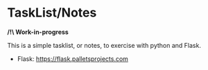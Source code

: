 # TaskList/Notes

**/!\ Work-in-progress**

This is a simple tasklist, or notes, to exercise with python and Flask. 

* Flask: https://flask.palletsprojects.com

